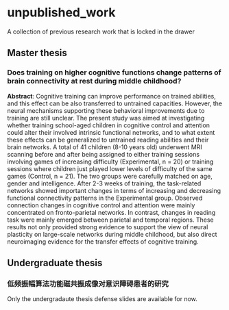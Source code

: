 # unpublished_work
A collection of previous research work that is locked in the drawer

## Master thesis
### Does training on higher cognitive functions change patterns of brain connectivity at rest during middle childhood?

**Abstract**: Cognitive training can improve performance on trained abilities, 
and this effect can be also transferred to untrained capacities. 
However, the neural mechanisms supporting these behavioral improvements 
due to training are still unclear. The present study was aimed at investigating whether 
training school-aged children in cognitive control and attention could alter their 
involved intrinsic functional networks, and to what extent these effects can be generalized 
to untrained reading abilities and their brain networks. A total of 41 children (8-10 years old) 
underwent MRI scanning before and after being assigned to either training sessions involving games 
of increasing difficulty (Experimental, n = 20) or training sessions where children just 
played lower levels of difficulty of the same games (Control, n = 21). The two groups were 
carefully matched on age, gender and intelligence. After 2-3 weeks of training, 
the task-related networks showed important changes in terms of increasing and 
decreasing functional connectivity patterns in the Experimental group. 
Observed connection changes in cognitive control and attention were mainly concentrated on 
fronto-parietal networks. In contrast, changes in reading task were mainly emerged 
between parietal and temporal regions. These results not only provided strong evidence 
to support the view of neural plasticity on large-scale networks during middle childhood, 
but also direct neuroimaging evidence for the transfer effects of cognitive training.

## Undergraduate thesis
### 低频振幅算法功能磁共振成像对意识障碍患者的研究
Only the undergradaute thesis defense slides are available for now.  
